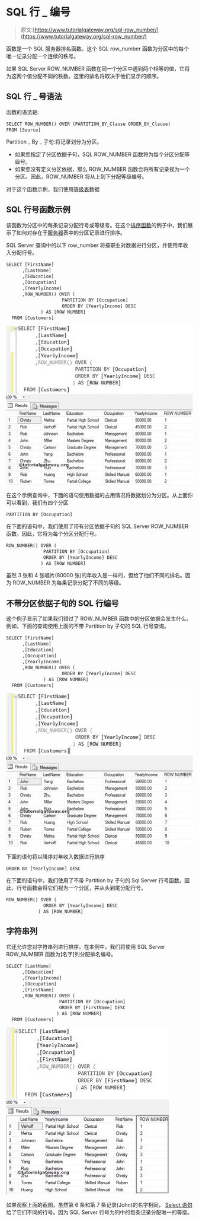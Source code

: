 # SQL 行 _ 编号

> 原文:[https://www.tutorialgateway.org/sql-row_number/](https://www.tutorialgateway.org/sql-row_number/)

函数是一个 SQL 服务器排名函数。这个 SQL row_number 函数为分区中的每个唯一记录分配一个连续的秩号。

如果 SQL Server ROW_NUMBER 函数在同一个分区中遇到两个相等的值，它将为这两个值分配不同的秩数。这里的排名将取决于他们显示的顺序。

## SQL 行 _ 号语法

函数的语法是:

```
SELECT ROW_NUMBER() OVER (PARTITION_BY_Clause ORDER_BY_Clause)
FROM [Source]
```

Partition _ By _ 子句:将记录划分为分区。

*   如果您指定了分区依据子句，SQL ROW_NUMBER 函数将为每个分区分配等级号。
*   如果您没有定义分区依据，那么 ROW_NUMBER 函数会将所有记录视为一个分区。因此，ROW_NUMBER 将从上到下分配等级编号。

对于这个函数示例，我们使用[等级表](https://www.tutorialgateway.org/sql-data/)数据

## SQL 行号函数示例

该函数为分区中的每条记录分配行号或等级号。在这个[排序函数](https://www.tutorialgateway.org/ranking-functions-in-sql-server/)的例子中，我们展示了如何对存在于[服务器](https://www.tutorialgateway.org/sql/)表中的分区记录进行排序。

SQL Server 查询中的以下 row_number 将按职业对数据进行分区，并使用年收入分配行号。

```
SELECT [FirstName]
      ,[LastName]
      ,[Education]
      ,[Occupation]
      ,[YearlyIncome]
      ,ROW_NUMBER() OVER (
                     PARTITION BY [Occupation] 
                     ORDER BY [YearlyIncome] DESC
             ) AS [ROW NUMBER]
  FROM [Customers]
```

![SQL ROW_NUMBER FUNCTION 1](img/89cc27f4b7375fcf0082c1ffebf919fc.png)

在这个示例查询中，下面的语句使用数据的占用情况将数据划分为分区。从上面你可以看到，我们有四个分区

```
PARTITION BY [Occupation]
```

在下面的语句中，我们使用了带有分区依据子句的 SQL Server ROW_NUMBER 函数。因此，它将为每个分区分配行号。

```
ROW_NUMBER() OVER (
              PARTITION BY [Occupation] 
              ORDER BY [YearlyIncome] DESC
             ) AS [ROW NUMBER]
```

虽然 3 张和 4 张唱片(80000 张)的年收入是一样的，但给了他们不同的排名。因为 ROW_NUMBER 为每条记录分配了不同的等级。

## 不带分区依据子句的 SQL 行编号

这个例子显示了如果我们错过了 ROW_NUMBER 函数中的分区依据会发生什么。例如，下面的查询使用上面的不带 Partition by 子句的 SQL 行号查询。

```
SELECT [FirstName]
      ,[LastName]
      ,[Education]
      ,[Occupation]
      ,[YearlyIncome]
      ,ROW_NUMBER() OVER (
                     ORDER BY [YearlyIncome] DESC
              ) AS [ROW NUMBER]
  FROM [Customers]
```

![SQL ROW_NUMBER FUNCTION 2](img/8c0e9c614336f957845fc450a954dbb9.png)

下面的语句将以降序对年收入数据进行排序

```
ORDER BY [YearlyIncome] DESC
```

在下面的语句中，我们使用了不带 Partition by 子句的 Sql Server 行号函数。因此，行号函数会将它们视为一个分区，并从头到尾分配行号。

```
ROW_NUMBER() OVER (
              ORDER BY [YearlyIncome] DESC
            ) AS [ROW_NUMBER]
```

## 字符串列

它还允许您对字符串列进行排序。在本例中，我们将使用 SQL Server ROW_NUMBER 函数为[名字]列分配排名编号。

```
SELECT [LastName]
      ,[Education]
      ,[YearlyIncome]
      ,[Occupation]
      ,[FirstName]
      ,ROW_NUMBER() OVER (
                    PARTITION BY [Occupation] 
                    ORDER BY [FirstName] DESC
                   ) AS [ROW NUMBER]
  FROM [Customers]
```

![SQL ROW_NUMBER FUNCTION 3](img/03f284aef187adf9a125dc7d5634c33a.png)

如果观察上面的截图，虽然第 6 条和第 7 条记录(John)的名字相同， [Select 语句](https://www.tutorialgateway.org/sql-select-statement/)给了它们不同的行号。因为 SQL Server 行号为列中的每条记录分配唯一的等级。
